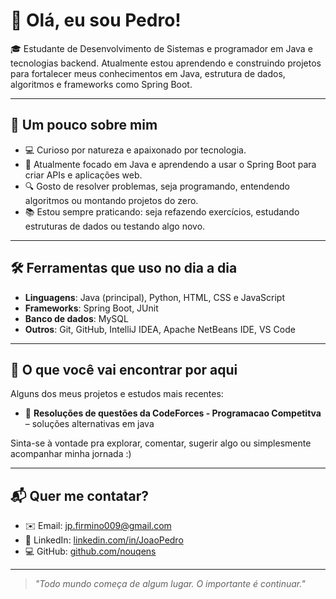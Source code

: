 # 👋 Olá, eu sou Pedro!

🎓 Estudante de Desenvolvimento de Sistemas e programador em Java e tecnologias backend. Atualmente estou aprendendo e construindo projetos para fortalecer meus conhecimentos em Java, estrutura de dados, algoritmos e frameworks como Spring Boot.

---

## 🧠 Um pouco sobre mim

- 💻 Curioso por natureza e apaixonado por tecnologia.
- 🚀 Atualmente focado em Java e aprendendo a usar o Spring Boot para criar APIs e aplicações web.
- 🔍 Gosto de resolver problemas, seja programando, entendendo algoritmos ou montando projetos do zero.
- 📚 Estou sempre praticando: seja refazendo exercícios, estudando estruturas de dados ou testando algo novo.

---

## 🛠️ Ferramentas que uso no dia a dia

- **Linguagens**: Java (principal), Python, HTML, CSS e JavaScript
- **Frameworks**: Spring Boot, JUnit
- **Banco de dados**: MySQL
- **Outros**: Git, GitHub, IntelliJ IDEA, Apache NetBeans IDE, VS Code

---

## 📌 O que você vai encontrar por aqui

Alguns dos meus projetos e estudos mais recentes:

- 🧩 **Resoluções de questões da CodeForces - Programacao Competitva** – soluções alternativas em java

 <!---
- 🔗 **API REST com Spring Boot** – um back-end simples pra aprender como tudo se conecta.
- 🧱 **Estruturas de dados** – listas, filas, pilhas e árvores implementadas do zero pra entender como funcionam por dentro.
--->

Sinta-se à vontade pra explorar, comentar, sugerir algo ou simplesmente acompanhar minha jornada :)

---

## 📬 Quer me contatar?

- ✉️ Email: jp.firmino009@gmail.com  
- 💼 LinkedIn: [linkedin.com/in/JoaoPedro](https://www.linkedin.com/in/jo%C3%A3o-pedro-0501b1339?utm_source=share&utm_campaign=share_via&utm_content=profile&utm_medium=android_app)  
- 💻 GitHub: [github.com/nouqens](https://github.com/nouqens)

---

> _"Todo mundo começa de algum lugar. O importante é continuar."_

<!---
nouqens/nouqens is a ✨ special ✨ repository because its `README.md` (this file) appears on your GitHub profile.
You can click the Preview link to take a look at your changes.
--->
